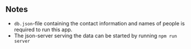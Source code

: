 ## Notes
- `db.json`-file containing the contact information and names of people is required to run this app.
- The json-server serving the data can be started by running `npm run server`